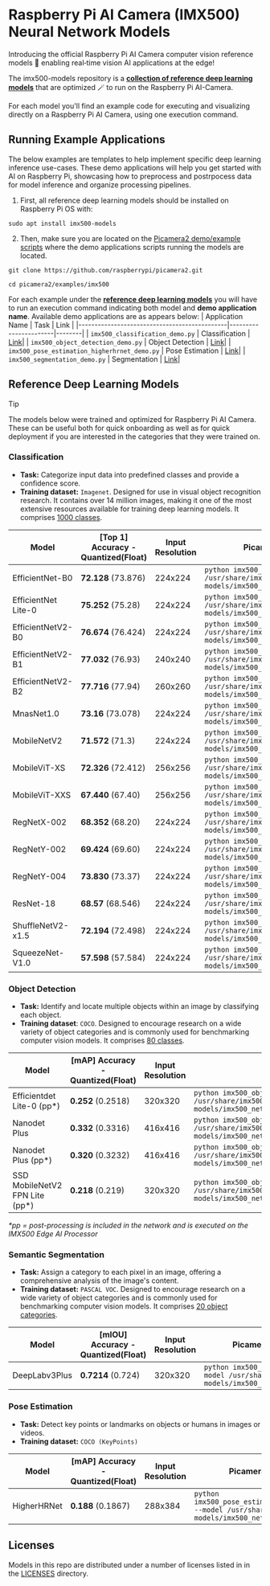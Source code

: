 # Raspberry Pi AI Camera (IMX500) Neural Network Models

Introducing the official Raspberry Pi AI Camera computer vision reference models 🚀 enabling real‑time vision AI applications at the edge!

The imx500-models repository is a [**collection of reference deep learning models**](#reference-deep-learning-models) that are optimized 🪄 to run on the Raspberry Pi AI-Camera.

For each model you'll find an example code for executing and visualizing directly on a Raspberry Pi AI Camera, using one execution command.

## Running Example Applications
The below examples are templates to help implement specific deep learning inference use-cases. These demo applications will help you get started with AI on Raspberry Pi, showcasing how to preprocess and postrpocess data for model inference and organize processing pipelines.

1. First, all reference deep learning models should be installed on Raspberry Pi OS with:

```
sudo apt install imx500-models
```
2. Then, make sure you are located on the [Picamera2 demo/example scripts](https://github.com/raspberrypi/picamera2/tree/main/examples/imx500) where the demo applications scripts running the models are located.

```
git clone https://github.com/raspberrypi/picamera2.git

cd picamera2/examples/imx500
```

For each example under the [**reference deep learning models**](#reference-deep-learning-models) you will have to run an execution command indicating both model and **demo application name**. Available demo applications are as appears below:
| Application Name                             | Task                  | Link   |
|----------------------------------------------|-----------------------|--------|
| `imx500_classification_demo.py`              | Classification        | [Link](https://github.com/raspberrypi/picamera2/blob/main/examples/imx500/imx500_classification_demo.py)|
| `imx500_object_detection_demo.py`            | Object Detection      | [Link](https://github.com/raspberrypi/picamera2/blob/main/examples/imx500/imx500_object_detection_demo.py)|
| `imx500_pose_estimation_higherhrnet_demo.py` | Pose Estimation       | [Link](https://github.com/raspberrypi/picamera2/blob/main/examples/imx500/imx500_pose_estimation_higherhrnet_demo.py)|
| `imx500_segmentation_demo.py`                | Segmentation          | [Link](https://github.com/raspberrypi/picamera2/blob/main/examples/imx500/imx500_segmentation_demo.py)|



## Reference Deep Learning Models
> [!TIP]
> The models below were trained and optimized for Raspberry Pi AI Camera. These can be useful both for quick onboarding as well as for quick deployment if you are interested in the categories that they were trained on.

### Classification
- **Task:** Categorize input data into predefined classes and provide a confidence score.
- **Training dataset:** `Imagenet`. Designed for use in visual object recognition research. It contains over 14 million images, making it one of the most extensive resources available for training deep learning models. It comprises [1000 classes](https://github.com/raspberrypi/picamera2/blob/main/examples/imx500/assets/imagenet_labels.txt).

| Model                   | [Top 1] Accuracy - Quantized(Float)   | Input Resolution | Picamera2 Example Script                                                                                               |
|-------------------------|---------------------------------------|------------------|------------------------------------------------------------------------------------------------------------------------|
| EfficientNet-B0         | **72.128​** (73.876)                   | 224x224          | `python imx500_classification_demo.py --model /usr/share/imx500-models/imx500_network_efficientnet_bo.rpk`             |
| EfficientNet Lite-0     | **75.252** (75.28)                    | 224x224          | `python imx500_classification_demo.py --model /usr/share/imx500-models/imx500_network_efficientnet_lite0.rpk`          |
| EfficientNetV2-B0       | **76.674​** (76.424)                   | 224x224          | `python imx500_classification_demo.py --model /usr/share/imx500-models/imx500_network_efficientnetv2_b0.rpk`           |
| EfficientNetV2-B1       | **77.032​** (76.93)                    | 240x240          | `python imx500_classification_demo.py --model /usr/share/imx500-models/imx500_network_efficientnetv2_b1.rpk`           |
| EfficientNetV2-B2       | **77.716** (77.94)                    | 260x260          | `python imx500_classification_demo.py --model /usr/share/imx500-models/imx500_network_efficientnetv2_b2.rpk`           |
| MnasNet1.0              | **73.16​** (73.078)                    | 224x224          | `python imx500_classification_demo.py --model /usr/share/imx500-models/imx500_network_mnasnet1.0.rpk`                  |
| MobileNetV2             | **71.572​​** (71.3)                     | 224x224          | `python imx500_classification_demo.py --model /usr/share/imx500-models/imx500_network_mobilenet_v2.rpk`                |
| MobileViT-XS            | **72.326​** (72.412)                   | 256x256          | `python imx500_classification_demo.py --model /usr/share/imx500-models/imx500_network_mobilevit_xs.rpk`                |
| MobileViT-XXS           | **67.44​0** (67.40)                    | 256x256          | `python imx500_classification_demo.py --model /usr/share/imx500-models/imx500_network_mobilevit_xxs.rpk`               |
| RegNetX-002             | **68.352​** (68.20)                    | 224x224          | `python imx500_classification_demo.py --model /usr/share/imx500-models/imx500_network_regnetx_002.rpk`                 |
| RegNetY-002             | **69.424​** (69.60)                    | 224x224          | `python imx500_classification_demo.py --model /usr/share/imx500-models/imx500_network_regnety_002.rpk`                 |
| RegNetY-004             | **73.83​0** (73.37)                    | 224x224          | `python imx500_classification_demo.py --model /usr/share/imx500-models/imx500_network_regnety_004.rpk`                 |
| ResNet-18               | **68.57​** (68.546)                    | 224x224          | `python imx500_classification_demo.py --model /usr/share/imx500-models/imx500_network_resnet18.rpk`                    |
| ShuffleNetV2-x1.5       | **72.194​** (72.498)                   | 224x224          | `python imx500_classification_demo.py --model /usr/share/imx500-models/imx500_network_shufflenet_v2_x1_5.rpk`          |
| SqueezeNet-V1.0         | **57.598** (57.584)                   | 224x224          | `python imx500_classification_demo.py --model /usr/share/imx500-models/imx500_network_squeezenet1.0.rpk`               |  

### Object Detection
- **Task:** Identify and locate multiple objects within an image by classifying each object.
- **Training dataset**: `COCO`. Designed to encourage research on a wide variety of object categories and is commonly used for benchmarking computer vision models. It comprises [80 classes](https://github.com/raspberrypi/picamera2/blob/main/examples/imx500/assets/coco_labels.txt).


| Model                           | [mAP] Accuracy - Quantized(Float)  | Input Resolution | Picamera2 Example Script                                                                                                        |
|---------------------------------|------------------------------------|------------------|---------------------------------------------------------------------------------------------------------------------------------|
| Efficientdet Lite-0 (pp*)       | **0.252** (0.2518)​                 | 320x320          | `python imx500_object_detection_demo.py --model /usr/share/imx500-models/imx500_network_efficientdet_lite0_pp.rpk`              |
| Nanodet Plus                    | **0.332**​ (0.3316)                 | 416x416          | `python imx500_object_detection_demo.py --model /usr/share/imx500-models/imx500_network_nanodet_plus_416x416.rpk`               |
| Nanodet Plus (pp*)              | **0.32​0** ​(0.3232)                 | 416x416          | `python imx500_object_detection_demo.py --model /usr/share/imx500-models/imx500_network_nanodet_plus_416x416_pp.rpk`            |
| SSD MobileNetV2 FPN Lite (pp*)  | **0.218** (0.219) ​                 | 320x320          | `python imx500_object_detection_demo.py --model /usr/share/imx500-models/imx500_network_ssd_mobilenetv2_fpnlite_320x320_pp.rpk` |

_*pp = post-processing is included in the network and is executed on the IMX500 Edge AI Processor_

### Semantic Segmentation
- **Task:** Assign a category to each pixel in an image, offering a comprehensive analysis of the image's content.
- **Training dataset:** `PASCAL VOC`. Designed to encourage research on a wide variety of object categories and is commonly used for benchmarking computer vision models. It comprises [20 object categories](http://host.robots.ox.ac.uk/pascal/VOC/voc2007/htmldoc/voc.html#SECTION00032000000000000000).

| Model                              | [mIOU] Accuracy - Quantized(Float)      | Input Resolution | Picamera2 Example Script                                                                                               |
|------------------------------------|-----------------------------------------|------------------|------------------------------------------------------------------------------------------------------------------------|
| DeepLabv3Plus                      | **0.7214​** (0.724) ​                     | 320x320          | `python imx500_segmentation_demo.py  --model /usr/share/imx500-models/imx500_network_deeplabv3plus.rpk`                         |

### Pose Estimation
- **Task:** Detect key points or landmarks on objects or humans in images or videos.
- **Training dataset:** `COCO (KeyPoints)`

| Model           | [mAP] Accuracy - Quantized(Float)    | Input Resolution | Picamera2 Example Script                                                                                               |
|-----------------|--------------------------------------|------------------|------------------------------------------------------------------------------------------------------------------------|
| HigherHRNet     | **0.188​** (0.1867)                   | 288x384          | `python imx500_pose_estimation_higherhrnet_demo.py --model /usr/share/imx500-models/imx500_network_higherhrnet_coco.rpk`        |

## Licenses

Models in this repo are distributed under a number of licenses listed in in the [LICENSES](LICENSES) directory.
